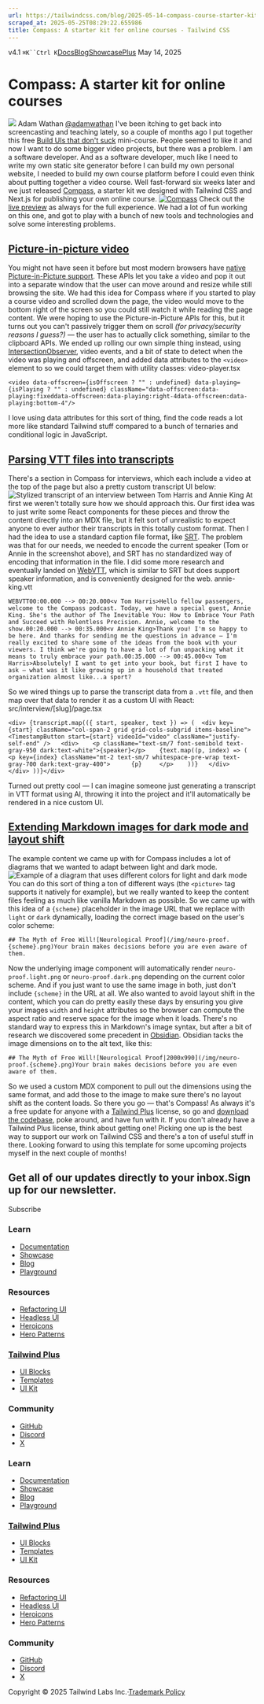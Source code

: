 ```yaml
---
url: https://tailwindcss.com/blog/2025-05-14-compass-course-starter-kit
scraped_at: 2025-05-25T08:29:22.655986
title: Compass: A starter kit for online courses - Tailwind CSS
---
```


[](https://tailwindcss.com/)v4.1
`⌘K``Ctrl K`[Docs](https://tailwindcss.com/docs)[Blog](https://tailwindcss.com/blog)[Showcase](https://tailwindcss.com/showcase)[Plus](https://tailwindcss.com/plus?ref=top)[](https://github.com/tailwindlabs/tailwindcss)
May 14, 2025
# Compass: A starter kit for online courses
![](https://tailwindcss.com/_next/image?url=%2F_next%2Fstatic%2Fmedia%2Fadamwathan.f69b0b90.jpg&w=96&q=75)
Adam Wathan
[@adamwathan](https://twitter.com/adamwathan)
I've been itching to get back into screencasting and teaching lately, so a couple of months ago I put together this free [Build UIs that don't suck](https://tailwindcss.com/build-uis-that-dont-suck) mini-course. People seemed to like it and now I want to do some bigger video projects, but there was a problem.
I am a software developer.
And as a software developer, much like I need to write my own static site generator before I can build my own personal website, I needed to build my own course platform before I could even think about putting together a video course.
Well fast-forward six weeks later and we just released [Compass](https://tailwindcss.com/plus/templates/compass), a starter kit we designed with Tailwind CSS and Next.js for publishing your own online course.
[![Compass](https://tailwindcss.com/_next/image?url=%2F_next%2Fstatic%2Fmedia%2Fpreview-01.20486579.jpg&w=3840&q=75)](https://tailwindcss.com/plus/templates/compass)
Check out the [live preview](https://tailwindcss.com/plus/templates/compass/preview) as always for the full experience.
We had a lot of fun working on this one, and got to play with a bunch of new tools and technologies and solve some interesting problems.
## [Picture-in-picture video](https://tailwindcss.com/blog/2025-05-14-compass-course-starter-kit#picture-in-picture-video)
You might not have seen it before but most modern browsers have [native Picture-in-Picture support](https://developer.mozilla.org/en-US/docs/Web/API/Picture-in-Picture_API). These APIs let you take a video and pop it out into a separate window that the user can move around and resize while still browsing the site.
We had this idea for Compass where if you started to play a course video and scrolled down the page, the video would move to the bottom right of the screen so you could still watch it while reading the page content.
We were hoping to use the Picture-in-Picture APIs for this, but it turns out you can't passively trigger them on scroll _(for privacy/security reasons I guess?)_ — the user has to actually click something, similar to the clipboard APIs.
We ended up rolling our own simple thing instead, using [IntersectionObserver](https://developer.mozilla.org/en-US/docs/Web/API/Intersection_Observer_API), video events, and a bit of state to detect when the video was playing and offscreen, and added data attributes to the `<video>` element to so we could target them with utility classes:
video-player.tsx
```
<video data-offscreen={isOffscreen ? "" : undefined} data-playing={isPlaying ? "" : undefined} className="data-offscreen:data-playing:fixeddata-offscreen:data-playing:right-4data-offscreen:data-playing:bottom-4"/>
```

I love using data attributes for this sort of thing, find the code reads a lot more like standard Tailwind stuff compared to a bunch of ternaries and conditional logic in JavaScript.
## [Parsing VTT files into transcripts](https://tailwindcss.com/blog/2025-05-14-compass-course-starter-kit#parsing-vtt-files-into-transcripts)
There's a section in Compass for interviews, which each include a video at the top of the page but also a pretty custom transcript UI below:
![Stylized transcript of an interview between Tom Harris and Annie King](https://tailwindcss.com/_next/image?url=%2F_next%2Fstatic%2Fmedia%2Ftranscript.f0edcebf.png&w=3840&q=75)
At first we weren't totally sure how we should approach this. Our first idea was to just write some React components for these pieces and throw the content directly into an MDX file, but it felt sort of unrealistic to expect anyone to ever author their transcripts in this totally custom format.
Then I had the idea to use a standard caption file format, like [SRT](https://en.wikipedia.org/wiki/SubRip). The problem was that for our needs, we needed to encode the current speaker (Tom or Annie in the screenshot above), and SRT has no standardized way of encoding that information in the file.
I did some more research and eventually landed on [WebVTT](https://en.wikipedia.org/wiki/WebVTT), which is similar to SRT but does support speaker information, and is conveniently designed for the web.
annie-king.vtt
```
WEBVTT00:00.000 --> 00:20.000<v Tom Harris>Hello fellow passengers, welcome to the Compass podcast. Today, we have a special guest, Annie King. She's the author of The Inevitable You: How to Embrace Your Path and Succeed with Relentless Precision. Annie, welcome to the show.00:20.000 --> 00:35.000<v Annie King>Thank you! I'm so happy to be here. And thanks for sending me the questions in advance — I'm really excited to share some of the ideas from the book with your viewers. I think we're going to have a lot of fun unpacking what it means to truly embrace your path.00:35.000 --> 00:45.000<v Tom Harris>Absolutely! I want to get into your book, but first I have to ask — what was it like growing up in a household that treated organization almost like...a sport?
```

So we wired things up to parse the transcript data from a `.vtt` file, and then map over that data to render it as a custom UI with React:
src/interview/[slug]/page.tsx
```
<div> {transcript.map(({ start, speaker, text }) => (  <div key={start} className="col-span-2 grid grid-cols-subgrid items-baseline">   <TimestampButton start={start} videoId="video" className="justify-self-end" />   <div>    <p className="text-sm/7 font-semibold text-gray-950 dark:text-white">{speaker}</p>    {text.map((p, index) => (     <p key={index} className="mt-2 text-sm/7 whitespace-pre-wrap text-gray-700 dark:text-gray-400">      {p}     </p>    ))}   </div>  </div> ))}</div>
```

Turned out pretty cool — I can imagine someone just generating a transcript in VTT format using AI, throwing it into the project and it'll automatically be rendered in a nice custom UI.
## [Extending Markdown images for dark mode and layout shift](https://tailwindcss.com/blog/2025-05-14-compass-course-starter-kit#extending-markdown-images-for-dark-mode-and-layout-shift)
The example content we came up with for Compass includes a lot of diagrams that we wanted to adapt between light and dark mode.
![Example of a diagram that uses different colors for light and dark mode](https://tailwindcss.com/_next/image?url=%2F_next%2Fstatic%2Fmedia%2Flight-dark-diagram.206982cb.png&w=3840&q=75)
You can do this sort of thing a ton of different ways (the `<picture>` tag supports it natively for example), but we really wanted to keep the content files feeling as much like vanilla Markdown as possible.
So we came up with this idea of a `{scheme}` placeholder in the image URL that we replace with `light` or `dark` dynamically, loading the correct image based on the user's color scheme:
```
## The Myth of Free Will![Neurological Proof](/img/neuro-proof.{scheme}.png)Your brain makes decisions before you are even aware of them.
```

Now the underlying image component will automatically render `neuro-proof.light.png` or `neuro-proof.dark.png` depending on the current color scheme. And if you just want to use the same image in both, just don't include `{scheme}` in the URL at all.
We also wanted to avoid layout shift in the content, which you can do pretty easily these days by ensuring you give your images `width` and `height` attributes so the browser can compute the aspect ratio and reserve space for the image when it loads.
There's no standard way to express this in Markdown's image syntax, but after a bit of research we discovered some precedent in [Obsidian](https://help.obsidian.md/syntax#External+images).
Obsidian tacks the image dimensions on to the alt text, like this:
```
## The Myth of Free Will![Neurological Proof|2000x990](/img/neuro-proof.{scheme}.png)Your brain makes decisions before you are even aware of them.
```

So we used a custom MDX component to pull out the dimensions using the same format, and add those to the image to make sure there's no layout shift as the content loads.
So there you go — that's Compass! As always it's a free update for anyone with a [Tailwind Plus](https://tailwindcss.com/plus) license, so go and [download the codebase](https://tailwindcss.com/plus/templates/compass), poke around, and have fun with it.
If you don't already have a Tailwind Plus license, think about getting one! Picking one up is the best way to support our work on Tailwind CSS and there's a ton of useful stuff in there.
Looking forward to using this template for some upcoming projects myself in the next couple of months!
## Get all of our updates directly to your inbox.Sign up for our newsletter.
Subscribe
### Learn
  * [Documentation](https://tailwindcss.com/docs)
  * [Showcase](https://tailwindcss.com/showcase)
  * [Blog](https://tailwindcss.com/blog)
  * [Playground](https://play.tailwindcss.com/)


### Resources
  * [Refactoring UI](https://www.refactoringui.com)
  * [Headless UI](https://headlessui.com)
  * [Heroicons](https://heroicons.com)
  * [Hero Patterns](https://heropatterns.com)


### [Tailwind Plus](https://tailwindcss.com/plus?ref=footer)
  * [UI Blocks](https://tailwindcss.com/plus/ui-blocks?ref=footer)
  * [Templates](https://tailwindcss.com/plus/templates?ref=footer)
  * [UI Kit](https://tailwindcss.com/plus/ui-kit?ref=footer)


### Community
  * [GitHub](https://github.com/tailwindlabs/tailwindcss)
  * [Discord](https://tailwindcss.com/discord)
  * [X](https://x.com/tailwindcss)


### Learn
  * [Documentation](https://tailwindcss.com/docs)
  * [Showcase](https://tailwindcss.com/showcase)
  * [Blog](https://tailwindcss.com/blog)
  * [Playground](https://play.tailwindcss.com/)


### [Tailwind Plus](https://tailwindcss.com/plus?ref=footer)
  * [UI Blocks](https://tailwindcss.com/plus/ui-blocks?ref=footer)
  * [Templates](https://tailwindcss.com/plus/templates?ref=footer)
  * [UI Kit](https://tailwindcss.com/plus/ui-kit?ref=footer)


### Resources
  * [Refactoring UI](https://www.refactoringui.com)
  * [Headless UI](https://headlessui.com)
  * [Heroicons](https://heroicons.com)
  * [Hero Patterns](https://heropatterns.com)


### Community
  * [GitHub](https://github.com/tailwindlabs/tailwindcss)
  * [Discord](https://tailwindcss.com/discord)
  * [X](https://x.com/tailwindcss)


Copyright © 2025 Tailwind Labs Inc.·[Trademark Policy](https://tailwindcss.com/brand)

